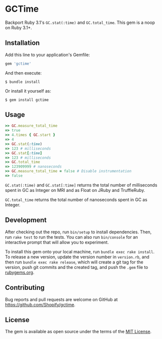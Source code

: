 # GCTime

Backport Ruby 3.1's `GC.stat(:time)` and `GC.total_time`. This gem is a noop on Ruby 3.1+.

## Installation

Add this line to your application's Gemfile:

```ruby
gem 'gctime'
```

And then execute:

    $ bundle install

Or install it yourself as:

    $ gem install gctime

## Usage

```ruby
>> GC.measure_total_time
=> true
>> 4.times { GC.start }
=> 4
>> GC.stat(:time)
=> 123 # milliseconds
>> GC.stat[:time]
=> 123 # milliseconds
>> GC.total_time
=> 123909999 # nanoseconds
>> GC.measure_total_time = false # Disable instrumentation
=> false
```

`GC.stat(:time)` and `GC.stat[:time]` returns the total number of milliseconds spent in GC as Integer on MRI and as Float on JRuby and TruffleRuby.

`GC.total_time` returns the total number of nanoseconds spent in GC as Integer.

## Development

After checking out the repo, run `bin/setup` to install dependencies. Then, run `rake test` to run the tests. You can also run `bin/console` for an interactive prompt that will allow you to experiment.

To install this gem onto your local machine, run `bundle exec rake install`. To release a new version, update the version number in `version.rb`, and then run `bundle exec rake release`, which will create a git tag for the version, push git commits and the created tag, and push the `.gem` file to [rubygems.org](https://rubygems.org).

## Contributing

Bug reports and pull requests are welcome on GitHub at https://github.com/Shopify/gctime.

## License

The gem is available as open source under the terms of the [MIT License](https://opensource.org/licenses/MIT).

